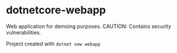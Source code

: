 # dotnetcore-webapp

Web application for demoing purposes. CAUTION: Contains security vulnerabilities.

Project created with `dotnet new webapp`                     

